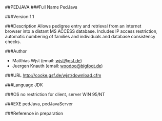 ##PEDJAVA
###Full Name
PedJava

###Version
1.1

###Description
Allows pedigree entry and retrieval from an internet browser into a distant MS ACCESS database. Includes IP access restriction, automatic numbering of families and individuals and database consistency checks.

###Author
* Matthias Wjst (email: wjst@gsf.de)
* Juergen Knauth (email: woodoo@bigfoot.de)

###URL
http://cooke.gsf.de/wjst/download.cfm

###Language
JDK

###OS
no restriction for client, server WIN 95/NT

###EXE
pedJava, pedJavaServer

###Reference
in preparation


